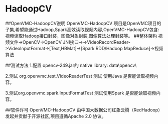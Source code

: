 # HadoopCV
##OpenVMC-HadoopCV说明
 OpenVMC-HadoopCV 项目是OpenVMC项目的子集,希望能通过Hadoop,Spark高效读取视频内容,OpenVMC-HadoopCV包含:视频读取Hadoop接口封装，图像对象封装,图像算法处理封装等。
##整体架构
   视频文件->OpenCV->OpenCV JNI接口->->VideoRecordReader->VideoInputFormat->[Text,HBMat]->[Spark RDD/Hadoop MapReduce]->视频算法

##测试方法
1.配置 opencv-249.jar的 native library: data\opencv\

2.测试 org.openvmc.test.VideoReaderTest 测试 使用Java 是否能读取视频内容。

3.测试org.openvmc.spark.InputFormatTest 测试使用Spark 是否能读取视频内容。


##软件许可
 OpenVMC-HadoopCV 由中国大数据公司红象云腾（RedHadoop）发起并贡献于开源社区,项目遵循Apache 2.0 协议。
